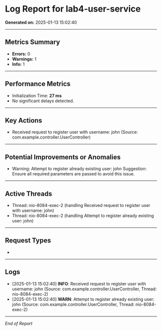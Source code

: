 
# Log Report for lab4-user-service

**Generated on:** 2025-01-13 15:02:40

---

## Metrics Summary
- **Errors:** 0
- **Warnings:** 1
- **Info:** 1

---

## Performance Metrics
- Initialization Time: **27 ms**
- No significant delays detected.

---

## Key Actions
- Received request to register user with username: john (Source: com.example.controller.UserController)

---

## Potential Improvements or Anomalies
- Warning: Attempt to register already existing user: john Suggestion: Ensure all required parameters are passed to avoid this issue.

---

## Active Threads
- Thread: nio-8084-exec-2 (handling Received request to register user with username: john)
- Thread: nio-8084-exec-2 (handling Attempt to register already existing user: john)

---

## Request Types
- 

---

## Logs
- [2025-01-13 15:02:40] **INFO**: Received request to register user with username: john (Source: com.example.controller.UserController, Thread: nio-8084-exec-2)
- [2025-01-13 15:02:40] **WARN**: Attempt to register already existing user: john (Source: com.example.controller.UserController, Thread: nio-8084-exec-2)

---

*End of Report*
